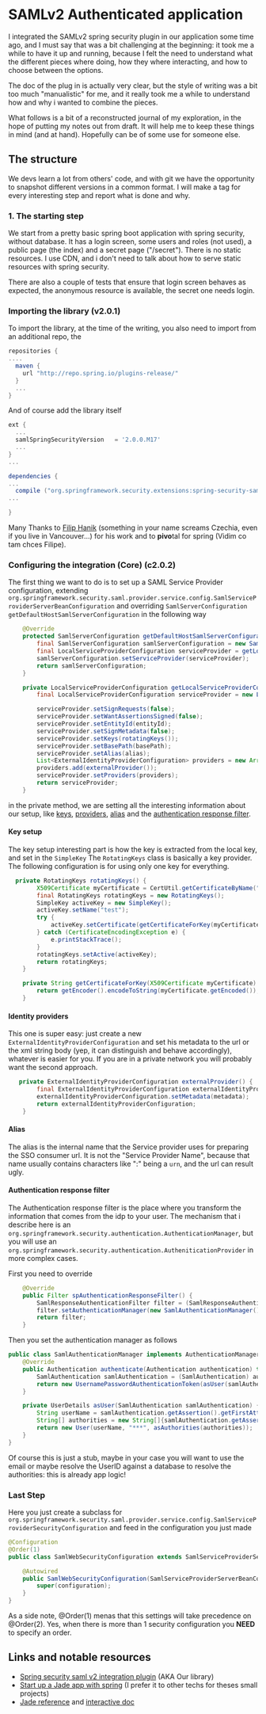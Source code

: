 # SAMLv2 Authenticated application

I integrated the SAMLv2 spring security plugin in our application some time ago, 
and I must say that was a bit challenging at the beginning: it took me a while 
to have it up and running, because I felt the need to understand what the different pieces
where doing, how they where interacting, and how to choose between the options.

The doc of the plug in is actually very clear, but the style of writing was a bit
too much "manualistic" for me, and it really took me a while to understand how and
why i wanted to combine the pieces.

What follows is a bit of a reconstructed journal of my exploration, in the hope of
putting my notes out from draft. It will help me to keep these things in mind 
(and at hand). Hopefully can be of some use for someone else.

## The structure

We devs learn a lot from others' code, and with git we have the opportunity to snapshot
different versions in a common format. I will make a tag for every interesting step
and report what is done and why.

### 1. The starting step

We start from a pretty basic spring boot application with spring security, without database.
It has a login screen, some users and roles (not used), a public page (the index) 
and a secret page ("/secret"). There is no static resources. I use CDN, and i don't
need to talk about how to serve static resources with spring security.

There are also a couple of tests that ensure that login screen behaves as expected, 
the anonymous resource is available, the secret one needs login.

### Importing the library (v2.0.1)

To import the library, at the time of the writing, you also need to import from an additional repo, the

```groovy
repositories {
....
  maven {
    url "http://repo.spring.io/plugins-release/"
  }
  ...
}
```

And of course add the library itself

```groovy
ext {
  ...
  samlSpringSecurityVersion   = '2.0.0.M17'
  ...
}
...

dependencies {
... 
  compile ("org.springframework.security.extensions:spring-security-saml2-core:${samlSpringSecurityVersion}")
...

}
```

Many Thanks to [Filip Hanik](https://github.com/fhanik) (something in your name screams Czechia, even if you live in Vancouver...) for 
his work and to **pivo**tal for spring (Vidim co tam chces Filipe). 

### Configuring the integration (Core) (c2.0.2)

The first thing we want to do is to set up a SAML Service Provider configuration, extending 
`org.springframework.security.saml.provider.service.config.SamlServiceProviderServerBeanConfiguration`
and overriding `SamlServerConfiguration getDefaultHostSamlServerConfiguration` in the following way

```java
    @Override
    protected SamlServerConfiguration getDefaultHostSamlServerConfiguration() {
        final SamlServerConfiguration samlServerConfiguration = new SamlServerConfiguration();
        final LocalServiceProviderConfiguration serviceProvider = getLocalServiceProviderConfiguration();
        samlServerConfiguration.setServiceProvider(serviceProvider);
        return samlServerConfiguration;
    }

    private LocalServiceProviderConfiguration getLocalServiceProviderConfiguration() {
        final LocalServiceProviderConfiguration serviceProvider = new LocalServiceProviderConfiguration();

        serviceProvider.setSignRequests(false);
        serviceProvider.setWantAssertionsSigned(false);
        serviceProvider.setEntityId(entityId);
        serviceProvider.setSignMetadata(false);
        serviceProvider.setKeys(rotatingKeys());
        serviceProvider.setBasePath(basePath);
        serviceProvider.setAlias(alias);
        List<ExternalIdentityProviderConfiguration> providers = new ArrayList<>();
        providers.add(externalProvider());
        serviceProvider.setProviders(providers);
        return serviceProvider;
    }
```

in the private method, we are setting all the interesting information about our setup, like [keys](#key-setup), [providers](#identity-providers),
[alias](#alias) and the [authentication response filter](#authentication-response-filter).

#### Key setup

The key setup interesting part is how the key is extracted from the local key, and set in the `SimpleKey`
The `RotatingKeys` class is basically a key provider. The following configuration is for using only
one key for everything.

```java
  private RotatingKeys rotatingKeys() {
        X509Certificate myCertificate = CertUtil.getCertificateByName("test", "truststore.jks", null);
        final RotatingKeys rotatingKeys = new RotatingKeys();
        SimpleKey activeKey = new SimpleKey();
        activeKey.setName("test");
        try {
            activeKey.setCertificate(getCertificateForKey(myCertificate));
        } catch (CertificateEncodingException e) {
            e.printStackTrace();
        }
        rotatingKeys.setActive(activeKey);
        return rotatingKeys;
    }

    private String getCertificateForKey(X509Certificate myCertificate) throws CertificateEncodingException {
        return getEncoder().encodeToString(myCertificate.getEncoded());
    }
```

#### Identity providers

This one is super easy: just create a new `ExternalIdentityProviderConfiguration` and set his metadata to
the url or the xml string body (yep, it can distinguish and behave accordingly), whatever is easier for you.
If you are in a private network you will probably want the second approach.

```java
   private ExternalIdentityProviderConfiguration externalProvider() {
        final ExternalIdentityProviderConfiguration externalIdentityProviderConfiguration = new ExternalIdentityProviderConfiguration();
        externalIdentityProviderConfiguration.setMetadata(metadata);
        return externalIdentityProviderConfiguration;
    }
```

#### Alias

The alias is the internal name that the Service provider uses for preparing the SSO consumer url.
It is not the "Service Provider Name", because that name usually contains characters like ":" being a `urn`,
and the url can result ugly.

#### Authentication response filter

The Authentication response filter is the place where you transform the information 
that comes from the idp to your user. The mechanism that i describe here is an `org.springframework.security.authentication.AuthenticationManager`,
but you will use an `org.springframework.security.authentication.AutheniticationProvider` in more complex cases.

First you need to override 
```java
    @Override
    public Filter spAuthenticationResponseFilter() {
        SamlResponseAuthenticationFilter filter = (SamlResponseAuthenticationFilter) super.spAuthenticationResponseFilter();
        filter.setAuthenticationManager(new SamlAuthenticationManager());
        return filter;
    }
```
Then you set the authentication manager as follows
```java
public class SamlAuthenticationManager implements AuthenticationManager {
    @Override
    public Authentication authenticate(Authentication authentication) throws AuthenticationException {
        SamlAuthentication samlAuthentication = (SamlAuthentication) authentication;
        return new UsernamePasswordAuthenticationToken(asUser(samlAuthentication), "***", authentication.getAuthorities());
    }

    private UserDetails asUser(SamlAuthentication samlAuthentication) {
        String userName = samlAuthentication.getAssertion().getFirstAttribute("UserID").getValues().get(0).toString();
        String[] authorities = new String[]{samlAuthentication.getAssertingEntityId()};
        return new User(userName, "***", asAuthorities(authorities));
    }
}
```
Of course this is just a stub, maybe in your case you will want to use the email or maybe resolve the UserID against
a database to resolve the authorities: this is already app logic!

### Last Step

Here you just create a subclass for `org.springframework.security.saml.provider.service.config.SamlServiceProviderSecurityConfiguration`
and feed in the configuration you just made
```java
@Configuration
@Order(1)
public class SamlWebSecurityConfiguration extends SamlServiceProviderSecurityConfiguration {

    @Autowired
    public SamlWebSecurityConfiguration(SamlServiceProviderServerBeanConfiguration configuration) {
        super(configuration);
    }
}
```
As a side note, @Order(1) menas that this settings will take precedence on @Order(2). Yes, when there is more than 1 security
configuration you **NEED** to specify an order.

## Links and notable resources

- [Spring security saml v2 integration plugin](https://github.com/spring-projects/spring-security-saml) (AKA Our library)
- [Start up a Jade app with spring](http://josdem.io/techtalk/spring/spring_boot_jade/) (I prefer it to other techs for theses small projects)
- [Jade reference](http://jade-lang.com/reference) and [interactive doc](https://naltatis.github.io/jade-syntax-docs/)
